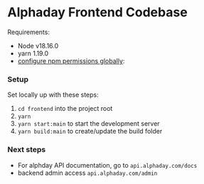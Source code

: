 # Alphaday Frontend Codebase

Requirements:

* Node v18.16.0
* yarn 1.19.0
* [configure npm permissions globally](https://docs.npmjs.com/resolving-eacces-permissions-errors-when-installing-packages-globally):

### Setup
Set locally up with these steps:

1. `cd frontend` into the project root
2. `yarn`
3. `yarn start:main` to start the development server
4. `yarn build:main` to create/update the build folder

### Next steps

* For alphday API documentation, go to `api.alphaday.com/docs`
* backend admin access `api.alphaday.com/admin`
